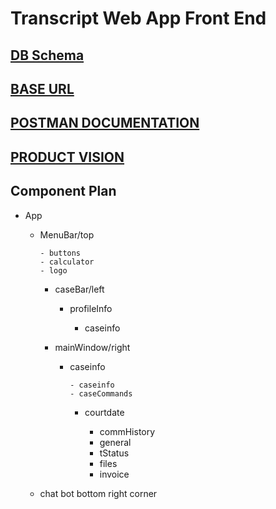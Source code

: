 
# Transcript Web App Front End

## [DB Schema](https://dbdesigner.page.link/gbEtfTr1XjgwDa2C7)

## [BASE URL](https://transcript-webapp.herokuapp.com/api)

## [POSTMAN DOCUMENTATION](https://documenter.getpostman.com/view/6401823/SzRxWAvu?version=latest)

## [PRODUCT VISION](https://aquoco-my.sharepoint.com/:w:/g/personal/evoingram_aquoco_onmicrosoft_com/ES9-HPl3otdAjjtMrqpWIrkBMTrLyRDvxVEtYGkOMWLDUQ?e=fXTfhK)

## Component Plan

- App

  - MenuBar/top

        - buttons
        - calculator
        - logo

    - caseBar/left

      - profileInfo

        - caseinfo

    - mainWindow/right

      - caseinfo

            - caseinfo
            - caseCommands

        - courtdate

          - commHistory
          - general
          - tStatus
          - files
          - invoice

  - chat bot bottom right corner
